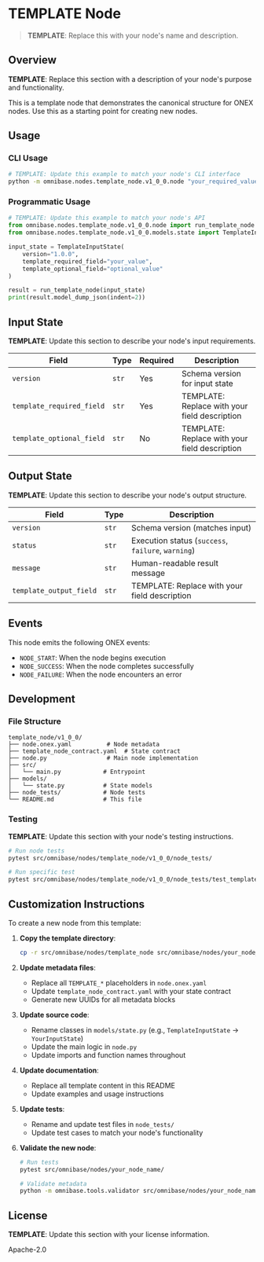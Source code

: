 <!-- === OmniNode:Metadata ===
author: OmniNode Team
copyright: OmniNode.ai
created_at: '2025-05-28T12:40:27.299395'
description: Stamped by ONEX
entrypoint: python://README.md
hash: 9ceb9abf95271e37e496333b0f4bb4c5fd74d6e072241a0f3c8bf1453c538a8e
last_modified_at: '2025-05-29T11:50:15.438090+00:00'
lifecycle: active
meta_type: tool
metadata_version: 0.1.0
name: README.md
namespace: omnibase.README
owner: OmniNode Team
protocol_version: 0.1.0
runtime_language_hint: python>=3.11
schema_version: 0.1.0
state_contract: state_contract://default
tools: null
uuid: 56408dd3-fbab-40ea-b185-5d959f503b95
version: 1.0.0

<!-- === /OmniNode:Metadata === -->


# TEMPLATE Node

> **TEMPLATE**: Replace this with your node's name and description.

## Overview

**TEMPLATE**: Replace this section with a description of your node's purpose and functionality.

This is a template node that demonstrates the canonical structure for ONEX nodes. Use this as a starting point for creating new nodes.

## Usage

### CLI Usage

```bash
# TEMPLATE: Update this example to match your node's CLI interface
python -m omnibase.nodes.template_node.v1_0_0.node "your_required_value" --template-optional-field "optional_value"
```

### Programmatic Usage

```python
# TEMPLATE: Update this example to match your node's API
from omnibase.nodes.template_node.v1_0_0.node import run_template_node
from omnibase.nodes.template_node.v1_0_0.models.state import TemplateInputState

input_state = TemplateInputState(
    version="1.0.0",
    template_required_field="your_value",
    template_optional_field="optional_value"
)

result = run_template_node(input_state)
print(result.model_dump_json(indent=2))
```

## Input State

**TEMPLATE**: Update this section to describe your node's input requirements.

| Field | Type | Required | Description |
|-------|------|----------|-------------|
| `version` | `str` | Yes | Schema version for input state |
| `template_required_field` | `str` | Yes | TEMPLATE: Replace with your field description |
| `template_optional_field` | `str` | No | TEMPLATE: Replace with your field description |

## Output State

**TEMPLATE**: Update this section to describe your node's output structure.

| Field | Type | Description |
|-------|------|-------------|
| `version` | `str` | Schema version (matches input) |
| `status` | `str` | Execution status (`success`, `failure`, `warning`) |
| `message` | `str` | Human-readable result message |
| `template_output_field` | `str` | TEMPLATE: Replace with your field description |

## Events

This node emits the following ONEX events:

- `NODE_START`: When the node begins execution
- `NODE_SUCCESS`: When the node completes successfully
- `NODE_FAILURE`: When the node encounters an error

## Development

### File Structure

```
template_node/v1_0_0/
├── node.onex.yaml          # Node metadata
├── template_node_contract.yaml  # State contract
├── node.py                 # Main node implementation
├── src/
│   └── main.py            # Entrypoint
├── models/
│   └── state.py           # State models
├── node_tests/            # Node tests
└── README.md              # This file
```

### Testing

**TEMPLATE**: Update this section with your node's testing instructions.

```bash
# Run node tests
pytest src/omnibase/nodes/template_node/v1_0_0/node_tests/

# Run specific test
pytest src/omnibase/nodes/template_node/v1_0_0/node_tests/test_template.py
```

## Customization Instructions

To create a new node from this template:

1. **Copy the template directory**:
   ```bash
   cp -r src/omnibase/nodes/template_node src/omnibase/nodes/your_node_name
   ```

2. **Update metadata files**:
   - Replace all `TEMPLATE_*` placeholders in `node.onex.yaml`
   - Update `template_node_contract.yaml` with your state contract
   - Generate new UUIDs for all metadata blocks

3. **Update source code**:
   - Rename classes in `models/state.py` (e.g., `TemplateInputState` → `YourInputState`)
   - Update the main logic in `node.py`
   - Update imports and function names throughout

4. **Update documentation**:
   - Replace all template content in this README
   - Update examples and usage instructions

5. **Update tests**:
   - Rename and update test files in `node_tests/`
   - Update test cases to match your node's functionality

6. **Validate the new node**:
   ```bash
   # Run tests
   pytest src/omnibase/nodes/your_node_name/
   
   # Validate metadata
   python -m omnibase.tools.validator src/omnibase/nodes/your_node_name/
   ```

## License

**TEMPLATE**: Update this section with your license information.

Apache-2.0

